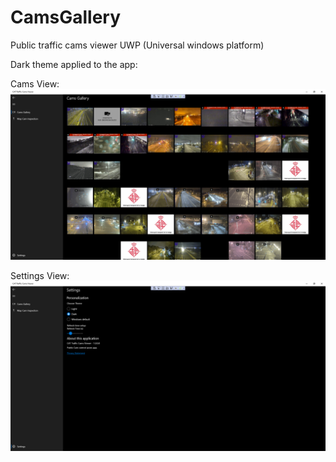 # CamsGallery
Public traffic cams viewer UWP (Universal windows platform)

Dark theme applied to the app:

Cams View:
![](https://github.com/abadiag/CamsGallery/blob/main/AppImages/CamsCaptureDark.PNG?raw=true)

Settings View:
![](https://github.com/abadiag/CamsGallery/blob/main/AppImages/SettingsView.PNG?raw=true)
